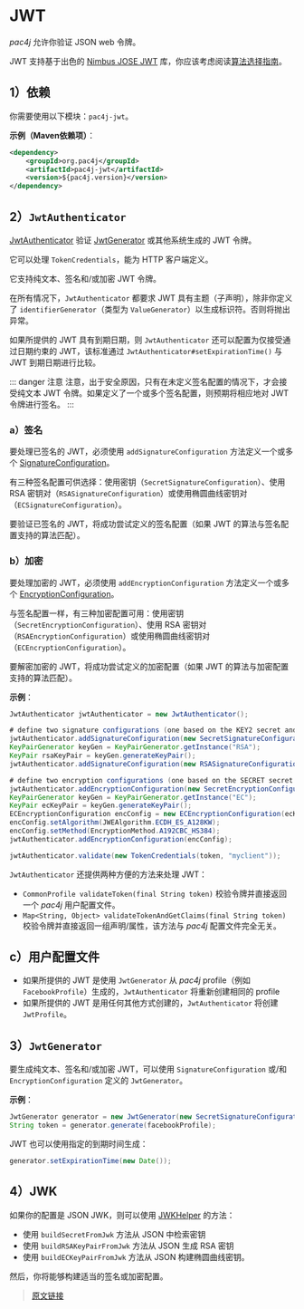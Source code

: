 # JWT

*pac4j* 允许你验证 JSON web 令牌。

JWT 支持基于出色的 [Nimbus JOSE JWT](http://connect2id.com/products/nimbus-jose-jwt) 库，你应该考虑阅读[算法选择指南](http://connect2id.com/products/nimbus-jose-jwt/algorithm-selection-guide)。

## 1）依赖

你需要使用以下模块：`pac4j-jwt`。

**示例（Maven依赖项）**：

```xml
<dependency>
    <groupId>org.pac4j</groupId>
    <artifactId>pac4j-jwt</artifactId>
    <version>${pac4j.version}</version>
</dependency>
```

## 2）`JwtAuthenticator`

[JwtAuthenticator](https://github.com/pac4j/pac4j/blob/master/pac4j-jwt/src/main/java/org/pac4j/jwt/credentials/authenticator/JwtAuthenticator.java) 验证 [JwtGenerator](https://github.com/pac4j/pac4j/blob/master/pac4j-jwt/src/main/java/org/pac4j/jwt/profile/JwtGenerator.java) 或其他系统生成的 JWT 令牌。

它可以处理 `TokenCredentials`，能为 HTTP 客户端定义。

它支持纯文本、签名和/或加密 JWT 令牌。

在所有情况下，`JwtAuthenticator` 都要求 JWT 具有主题（子声明），除非你定义了 `identifierGenerator`（类型为 `ValueGenerator`）以生成标识符。否则将抛出异常。

如果所提供的 JWT 具有到期日期，则 `JwtAuthenticator` 还可以配置为仅接受通过日期约束的 JWT，该标准通过 `JwtAuthenticator#setExpirationTime()` 与 JWT 到期日期进行比较。

::: danger 注意
注意，出于安全原因，只有在未定义签名配置的情况下，才会接受纯文本 JWT 令牌。如果定义了一个或多个签名配置，则预期将相应地对 JWT 令牌进行签名。
:::

### a）签名

要处理已签名的 JWT，必须使用 `addSignatureConfiguration` 方法定义一个或多个 [SignatureConfiguration](https://github.com/pac4j/pac4j/blob/master/pac4j-jwt/src/main/java/org/pac4j/jwt/config/signature/SignatureConfiguration.java)。

有三种签名配置可供选择：使用密钥（`SecretSignatureConfiguration`）、使用 RSA 密钥对（`RSASignatureConfiguration`）或使用椭圆曲线密钥对（`ECSignatureConfiguration`）。

要验证已签名的 JWT，将成功尝试定义的签名配置（如果 JWT 的算法与签名配置支持的算法匹配）。

### b）加密

要处理加密的 JWT，必须使用 `addEncryptionConfiguration` 方法定义一个或多个 [EncryptionConfiguration](https://github.com/pac4j/pac4j/blob/master/pac4j-jwt/src/main/java/org/pac4j/jwt/config/encryption/EncryptionConfiguration.java)。

与签名配置一样，有三种加密配置可用：使用密钥（`SecretEncryptionConfiguration`）、使用 RSA 密钥对（`RSAEncryptionConfiguration`）或使用椭圆曲线密钥对（`ECEncryptionConfiguration`）。

要解密加密的 JWT，将成功尝试定义的加密配置（如果 JWT 的算法与加密配置支持的算法匹配）。

**示例**：

```java
JwtAuthenticator jwtAuthenticator = new JwtAuthenticator();

# define two signature configurations (one based on the KEY2 secret and the other one based on a generated RSA key pair)
jwtAuthenticator.addSignatureConfiguration(new SecretSignatureConfiguration(KEY2));
KeyPairGenerator keyGen = KeyPairGenerator.getInstance("RSA");
KeyPair rsaKeyPair = keyGen.generateKeyPair();
jwtAuthenticator.addSignatureConfiguration(new RSASignatureConfiguration(rsaKeyPair));

# define two encryption configurations (one based on the SECRET secret and the other one based on a generated elliptic curve key pair)
jwtAuthenticator.addEncryptionConfiguration(new SecretEncryptionConfiguration(SECRET));
KeyPairGenerator keyGen = KeyPairGenerator.getInstance("EC");
KeyPair ecKeyPair = keyGen.generateKeyPair();
ECEncryptionConfiguration encConfig = new ECEncryptionConfiguration(ecKeyPair);
encConfig.setAlgorithm(JWEAlgorithm.ECDH_ES_A128KW);
encConfig.setMethod(EncryptionMethod.A192CBC_HS384);
jwtAuthenticator.addEncryptionConfiguration(encConfig);

jwtAuthenticator.validate(new TokenCredentials(token, "myclient"));
```

`JwtAuthenticator` 还提供两种方便的方法来处理 JWT：

- `CommonProfile validateToken(final String token)` 校验令牌并直接返回一个 *pac4j* 用户配置文件。
- `Map<String, Object> validateTokenAndGetClaims(final String token)` 校验令牌并直接返回一组声明/属性，该方法与 *pac4j* 配置文件完全无关。

## c）用户配置文件

- 如果所提供的 JWT 是使用 `JwtGenerator` 从 *pac4j* profile（例如 `FacebookProfile`）生成的，`JwtAuthenticator` 将重新创建相同的 profile
- 如果所提供的 JWT 是用任何其他方式创建的，`JwtAuthenticator` 将创建 `JwtProfile`。

## 3）`JwtGenerator`

要生成纯文本、签名和/或加密 JWT，可以使用 `SignatureConfiguration` 或/和 `EncryptionConfiguration` 定义的 `JwtGenerator`。

**示例**：

```java
JwtGenerator generator = new JwtGenerator(new SecretSignatureConfiguration(SECRET), new SecretEncryptionConfiguration(SECRET));
String token = generator.generate(facebookProfile);
```

JWT 也可以使用指定的到期时间生成：

```java
generator.setExpirationTime(new Date());
```

## 4）JWK

如果你的配置是 JSON JWK，则可以使用 [JWKHelper](https://github.com/pac4j/pac4j/tree/master/pac4j-jwt/src/main/java/org/pac4j/jwt/util/JWKHelper.java) 的方法：

- 使用 `buildSecretFromJwk` 方法从 JSON 中检索密钥
- 使用 `buildRSAKeyPairFromJwk` 方法从 JSON 生成 RSA 密钥
- 使用 `buildECKeyPairFromJwk` 方法从 JSON 构建椭圆曲线密钥。

然后，你将能够构建适当的签名或加密配置。

> [原文链接](https://www.pac4j.org/docs/authenticators/jwt.html)
